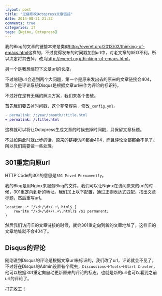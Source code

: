 ```yaml
---
layout: post
title: "无痛修改Octopress文章链接"
date: 2014-08-21 21:33
comments: true
categories: IT
tags: [Nginx, Octopress]
---
```

我的Blog的文章的链接本来是类似<http://everet.org/2013/02/thinking-of-emacs.html>这样的，不过觉得发布的时间戳加到url中，对老文章的SEO不利。所以决定将其去掉，改为<http://everet.org/thinking-of-emacs.html>。

另一个是我想缩短下文章url的长度。

不过缩短url会遇到两个大问题，第一个是原来发出去的原来的文章链接会404，第二个是评论系统Disqus是根据文章url来作为评论的标识符。

不过好在是有无痛的解决方案，我们来各个击破。

<!-- more -->

首先我们要去掉时间戳，这个非常容易，修改`_config.yml`。

``` diff _config.yml diff
- permalink: /:year/:month/:title.html
+ permalink: /:title.html
```

这样就可以将让Octopress生成文章的时候去掉时间戳，只保留文章标题。

不过如果此时就止步的话，原来的链接访问都会404，而且评论全部都会不见了。所以我们需要做一些处理。

## 301重定向原url

HTTP Code的301的意思是`301 Moved Permanently`。

我的Blog是用Nginx来服务Blog的文件，我们可以让Nginx在访问原来的url的时候，301重定向到新的地址。我们加上以下配置，通过正则表达式匹配，找出文章标题，然后重写url。

``` nginx nginx配置
location ~* ^/\d+/\d+/.+\.html$ {
    rewrite ^/\d+/\d+/(.+\.html)$ /$1 permanent;
}
```

然后我们访问旧的文章链接的时候，就会301重定向到新的文章地址了。这样旧的文章地址就不会404了。

## Disqus的评论
刚刚说到Disqus的评论是根据文章url来标识的，我们改了url，评论就会不见了。不过好在Disqus的Admin设置有个爬虫，`Discussions`->`Tools`->`Start Crawler`，他可以根据301重定向自动更新原来的评论的标志，也就是新的url也可以看到之前url的评论了。

打完收工！


